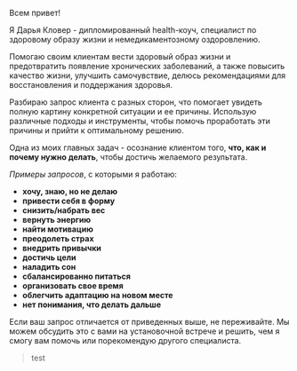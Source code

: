 Всем привет!

Я Дарья Кловер - дипломированный health-коуч, специалист по здоровому образу жизни и немедикаментозному оздоровлению.

Помогаю своим клиентам вести здоровый образ жизни и предотвратить появление хронических заболеваний, а также повысить качество жизни, улучшить самочувствие, делюсь рекомендациями для восстановления и поддержания здоровья.

Разбираю запрос клиента с разных сторон, что помогает увидеть полную картину конкретной ситуации и ее причины. Использую различные подходы и инструменты, чтобы помочь проработать эти причины и прийти к оптимальному решению.

Одна из моих главных задач - осознание клиентом того, **что, как и почему нужно делать**, чтобы достичь желаемого результата.

_Примеры запросов_, с которыми я работаю:

-   **хочу, знаю, но не делаю**
-   **привести себя в форму**
-   **снизить/набрать вес**
-   **вернуть энергию**
-   **найти мотивацию**
-   **преодолеть страх**
-   **внедрить привычки**
-   **достичь цели**
-   **наладить сон**
-   **сбалансированно питаться**
-   **организовать свое время**
-   **облегчить адаптацию на новом месте**
-   **нет понимания, что делать дальше**

Если ваш запрос отличается от приведенных выше, не переживайте. Мы можем обсудить это с вами на установочной встрече и решить, чем я смогу вам помочь или порекомендую другого специалиста.

> test
